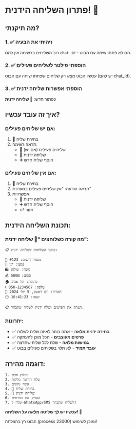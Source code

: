# פתרון השליחה הידנית! 📝

## מה תיקנתי?

### 1. ✅ זיהיתי את הבעיה
רוב השליחים ברשימה אין להם `chat_id` - הם לא פתחו שיחה עם הבוט.

### 2. ✅ הוספתי פילטר לשליחים פעילים
עכשיו הבוט מציג רק שליחים שפתחו שיחה עם הבוט (יש להם chat_id).

### 3. ✅ הוספתי אפשרות שליחה ידנית
כפתור חדש: **📝 שליחה ידנית**

## איך זה עובד עכשיו?

### אם יש שליחים פעילים:
1. 🚚 בחירת שליח
2. תראה רשימה:
   - 🚚 שליחים פעילים (אם יש)
   - 📝 שליחה ידנית
   - ➕ הוסף שליח חדש

### אם אין שליחים פעילים:
1. 🚚 בחירת שליח
2. תראה הודעה: "אין שליחים פעילים במערכת"
3. אפשרויות:
   - 📝 שליחה ידנית
   - ➕ הוסף שליח חדש
   - ↩️ חזור

## תכונת השליחה הידנית:

### מה קורה כשלוחצים "📝 שליחה ידנית":
```
📋 פרטי השליחות לשליחה ידנית:

📝 מספר רישום: #123
👤 נמען: דני
🛍️ מוצר: שולחן
💰 סכום: 500₪
🏠 כתובת: תל אביב
📞 טלפון: 050-1234567
📅 תאריך: יום ראשון, 5 יולי 2024
🕐 שעה: 16:41:23

📋 העתק את הפרטים ושלח ידנית לשליח שתבחר.
```

### יתרונות:
- ✅ **בחירה ידנית מלאה** - אתה בוחר לאיזה שליח לשלוח
- ✅ **פרטים מעוצבים** - הכל מוכן להעתקה
- ✅ **גמישות מלאה** - שלח לכל שליח שתרצה
- ✅ **עובד תמיד** - לא תלוי בשליחים פעילים בבוט

## דוגמה מהירה:
```
1. חילוץ חכם
2. שלח הודעה מלקוח
3. אשר נתונים
4. 🚚 בחירת שליח
5. 📝 שליחה ידנית
6. העתק את הפרטים
7. שלח ל-WhatsApp/SMS לשליח שתבחר!
```

**עכשיו יש לך שליטה מלאה על השליחה! 🎯**

הבוט רץ בהצלחה (process 23000) ומוכן לשימוש!